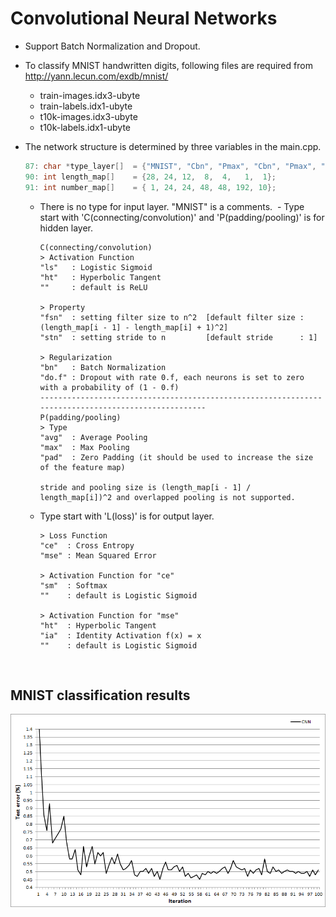 # Convolutional Neural Networks
- Support Batch Normalization and Dropout.
- To classify MNIST handwritten digits, following files are required from http://yann.lecun.com/exdb/mnist/
  - train-images.idx3-ubyte
  - train-labels.idx1-ubyte
  - t10k-images.idx3-ubyte
  - t10k-labels.idx1-ubyte

- The network structure is determined by three variables in the main.cpp.

  ```C++
  87: char *type_layer[]  = {"MNIST", "Cbn", "Pmax", "Cbn", "Pmax", "Cbn", "Lce,sm"};
  90: int length_map[]    = {28, 24, 12,  8,  4,   1,  1};
  91: int number_map[]    = { 1, 24, 24, 48, 48, 192, 10};
  ```  
  - There is no type for input layer. "MNIST" is a comments.
  - Type start with 'C(connecting/convolution)' and 'P(padding/pooling)' is for hidden layer.  
  
  	```
    C(connecting/convolution)
    > Activation Function
    "ls"   : Logistic Sigmoid
    "ht"   : Hyperbolic Tangent
    ""     : default is ReLU
    
    > Property
    "fsn"  : setting filter size to n^2  [default filter size : (length_map[i - 1] - length_map[i] + 1)^2]
    "stn"  : setting stride to n         [default stride      : 1]

    > Regularization
    "bn"   : Batch Normalization
    "do.f" : Dropout with rate 0.f, each neurons is set to zero with a probability of (1 - 0.f)
    ----------------------------------------------------------------------------------------------------
    P(padding/pooling)
    > Type
    "avg"  : Average Pooling
    "max"  : Max Pooling
    "pad"  : Zero Padding (it should be used to increase the size of the feature map)
    
    stride and pooling size is (length_map[i - 1] / length_map[i])^2 and overlapped pooling is not supported.
	  ```
   - Type start with 'L(loss)' is for output layer.
   
	 ```
	 > Loss Function
	 "ce"  : Cross Entropy
	 "mse" : Mean Squared Error
	 
	 > Activation Function for "ce"
	 "sm"  : Softmax
	 ""    : default is Logistic Sigmoid

	 > Activation Function for "mse"
	 "ht"  : Hyperbolic Tangent
	 "ia"  : Identity Activation f(x) = x
	 ""    : default is Logistic Sigmoid
	 ```
</br>

## MNIST classification results
![result](/Convolutional_Neural_Networks/result.PNG)
